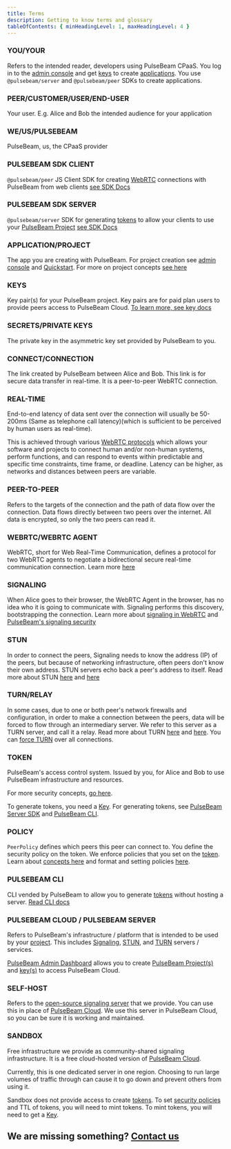 ```yaml
---
title: Terms
description: Getting to know terms and glossary
tableOfContents: { minHeadingLevel: 1, maxHeadingLevel: 4 }
---
```


### YOU/YOUR

Refers to the intended reader, developers using PulseBeam CPaaS. You log in to the [admin console](https://cloud.pulsebeam.dev/) and get [keys](/docs/concepts/terms#keys) to create [applications](/docs/concepts/terms#applicationproject). You use `@pulsebeam/server` and `@pulsebeam/peer` SDKs to create applications.

### PEER/CUSTOMER/USER/END-USER

Your user. E.g. Alice and Bob the intended audience for your application

### WE/US/PULSEBEAM

PulseBeam, us, the CPaaS provider

### PULSEBEAM SDK CLIENT

`@pulsebeam/peer` JS Client SDK for creating [WebRTC](/docs/concepts/terms#webrtcwebrtc-agent) connections with PulseBeam from web clients [see SDK Docs](/docs/reference/peer-js)

### PULSEBEAM SDK SERVER

`@pulsebeam/server` SDK for generating [tokens](/docs/concepts/terms#token) to allow your clients to use your [PulseBeam Project](/docs/concepts/terms#applicationproject) [see SDK Docs](/docs/reference/server-js)

### APPLICATION/PROJECT

The app you are creating with PulseBeam. For project creation see [admin console](https://cloud.pulsebeam.dev/) and [Quickstart](/docs/getting-started/quick-start). For more on project concepts [see here](/docs/concepts/security-and-architecture/#project-access-control)

### KEYS

Key pair(s) for your PulseBeam project. Key pairs are for paid plan users to provide peers access to PulseBeam Cloud. [To learn more, see key docs](/docs/concepts/security-and-architecture/#pulsebeam-project-keys)

### SECRETS/PRIVATE KEYS

The private key in the asymmetric key set provided by PulseBeam to you.

### CONNECT/CONNECTION

The link created by PulseBeam between Alice and Bob. This link is for secure data transfer in real-time. It is a peer-to-peer WebRTC connection.

### REAL-TIME

End-to-end latency of data sent over the connection will usually be 50-200ms (Same as telephone call latency)(which is sufficient to be perceived by human users as real-time). 

This is achieved through various [WebRTC protocols](/docs/concepts/webrtc/#communicating-with-peers-via-rtp-and-sctp) which allows your software and projects to connect human and/or non-human systems, perform functions, and can respond to events within predictable and specific time constraints, time frame, or deadline. Latency can be higher, as networks and distances between peers are variable.

### PEER-TO-PEER

Refers to the targets of the connection and the path of data flow over the connection. Data flows directly between two peers over the internet. All data is encrypted, so only the two peers can read it.

### WEBRTC/WEBRTC AGENT

WebRTC, short for Web Real-Time Communication, defines a protocol for two WebRTC agents to negotiate a bidirectional secure real-time communication connection. Learn more [here](/docs/concepts/webrtc)

### SIGNALING

When Alice goes to their browser, the WebRTC Agent in the browser, has no idea who it is going to communicate with. Signaling performs this discovery, bootstrapping the connection. Learn more about [signaling in WebRTC](/docs/concepts/webrtc/#signaling-how-peers-find-each-other-in-webrtc) and [PulseBeam's signaling security](/docs/concepts/security-and-architecture/#signaling-security)

### STUN

In order to connect the peers, Signaling needs to know the address (IP) of the peers, but because of networking infrastructure, often peers don't know their own address. STUN servers echo back a peer's address to itself. Read more about STUN [here](/docs/concepts/security-and-architecture/#turn--stun-security) and [here](/docs/concepts/webrtc/#connecting-and-nat-traversal-with-stunturn)

### TURN/RELAY

In some cases, due to one or both peer's network firewalls and configuration, in order to make a connection between the peers, data will be forced to flow through an intermediary server. We refer to this server as a TURN server, and call it a relay. Read more about TURN [here](/docs/concepts/security-and-architecture/#turn--stun-security) and [here](/docs/concepts/webrtc/#connecting-and-nat-traversal-with-stunturn). You can [force TURN](https://jsr.io/@pulsebeam/peer/doc/~/PeerOptionsFull#property_forcerelay) over all connections.

### TOKEN

PulseBeam's access control system. Issued by you, for Alice and Bob to use PulseBeam infrastructure and resources. 

For more security concepts, [go here](/docs/concepts/security-and-architecture). 

To generate tokens, you need a [Key](/docs/concepts/terms#keys). For generating tokens, see [PulseBeam Server SDK](/docs/reference/server-js) and [PulseBeam CLI](/docs/reference/cli).

### POLICY

`PeerPolicy` defines which peers this peer can connect to. You define the security policy on the token. We enforce policies that you set on the [token](/docs/concepts/terms#token). Learn about [concepts here](/docs/concepts/security-and-architecture/#customer-tokens-ttl-policies) and format and setting policies [here](https://jsr.io/@pulsebeam/server/doc/~/PeerPolicy).

### PULSEBEAM CLI

CLI vended by PulseBeam to allow you to generate [tokens](/docs/concepts/terms#token) without hosting a server. [Read CLI docs](/docs/reference/cli)

### PULSEBEAM CLOUD / PULSEBEAM SERVER

Refers to PulseBeam's infrastructure / platform that is intended to be used by your [project](/docs/concepts/terms#applicationproject). This includes [Signaling](/docs/concepts/terms#signaling), [STUN](/docs/concepts/terms#stun), and [TURN](/docs/concepts/terms#turnrelay) servers / services. 

[PulseBeam Admin Dashboard](https://cloud.pulsebeam.dev/) allows you to create [PulseBeam Project(s)](/docs/concepts/terms#applicationproject) and [key(s)](/docs/concepts/terms#keys) to access PulseBeam Cloud.

### SELF-HOST

Refers to the [open-source signaling server](https://github.com/PulseBeamDev/pulsebeam-server-lite) that we provide. You can use this in place of [PulseBeam Cloud](/docs/concepts/terms#pulsebeam-cloud--pulsebeam-server). We use this server in PulseBeam Cloud, so you can be sure it is working and maintained.

### SANDBOX

Free infrastructure we provide as community-shared signaling infrastructure. It is a free cloud-hosted version of [PulseBeam Cloud](/docs/concepts/terms#pulsebeam-cloud--pulsebeam-server).

Currently, this is one dedicated server in one region. Choosing to run large volumes of traffic through can cause it to go down and prevent others from using it.

Sandbox does not provide access to create [tokens](/docs/concepts/terms#token). To set [security policies](/docs/concepts/terms#policy) and TTL of tokens, you will need to mint tokens. To mint tokens, you will need to get a [Key](/docs/concepts/terms#keys).

## We are missing something? [Contact us](/docs/community-and-support/discord)